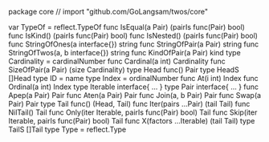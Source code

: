 package core // import "github.com/GoLangsam/twos/core"

var TypeOf = reflect.TypeOf
func IsEqual(a Pair) (pairIs func(Pair) bool)
func IsKind() (pairIs func(Pair) bool)
func IsNested() (pairIs func(Pair) bool)
func StringOfOnes(a interface{}) string
func StringOfPair(a Pair) string
func StringOfTwos(a, b interface{}) string
func KindOfPair(a Pair) kind
type Cardinality = cardinalNumber
    func Cardinal(a int) Cardinality
    func SizeOfPair(a Pair) (size Cardinality)
type Head func() Pair
type HeadS []Head
type ID = name
type Index = ordinalNumber
    func At(i int) Index
    func Ordinal(a int) Index
type Iterable interface{ ... }
type Pair interface{ ... }
    func Apep(a Pair) Pair
    func Aten(a Pair) Pair
    func Join(a, b Pair) Pair
    func Swap(a Pair) Pair
type Tail func() (Head, Tail)
    func Iter(pairs ...Pair) (tail Tail)
    func NilTail() Tail
    func Only(iter Iterable, pairIs func(Pair) bool) Tail
    func Skip(iter Iterable, pairIs func(Pair) bool) Tail
    func X(factors ...Iterable) (tail Tail)
type TailS []Tail
type Type = reflect.Type
